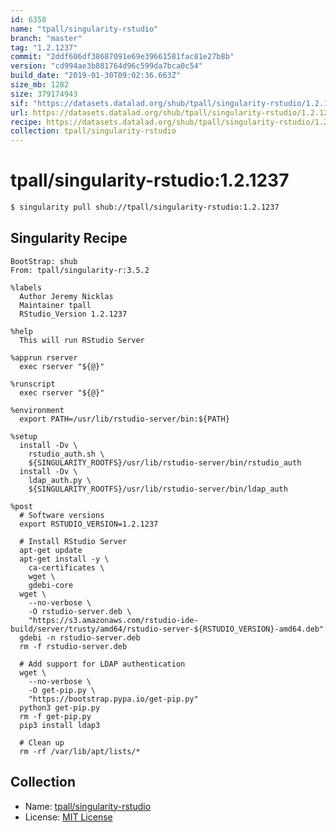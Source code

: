 ```yaml
---
id: 6358
name: "tpall/singularity-rstudio"
branch: "master"
tag: "1.2.1237"
commit: "2ddf606df38687091e69e39661581fac81e27b8b"
version: "cd994ae3b881764d96c599da7bca0c54"
build_date: "2019-01-30T09:02:36.663Z"
size_mb: 1282
size: 379174943
sif: "https://datasets.datalad.org/shub/tpall/singularity-rstudio/1.2.1237/2019-01-30-2ddf606d-cd994ae3/cd994ae3b881764d96c599da7bca0c54.simg"
url: https://datasets.datalad.org/shub/tpall/singularity-rstudio/1.2.1237/2019-01-30-2ddf606d-cd994ae3/
recipe: https://datasets.datalad.org/shub/tpall/singularity-rstudio/1.2.1237/2019-01-30-2ddf606d-cd994ae3/Singularity
collection: tpall/singularity-rstudio
---
```


# tpall/singularity-rstudio:1.2.1237

```bash
$ singularity pull shub://tpall/singularity-rstudio:1.2.1237
```

## Singularity Recipe

```singularity
BootStrap: shub
From: tpall/singularity-r:3.5.2

%labels
  Author Jeremy Nicklas
  Maintainer tpall
  RStudio_Version 1.2.1237

%help
  This will run RStudio Server

%apprun rserver
  exec rserver "${@}"

%runscript
  exec rserver "${@}"

%environment
  export PATH=/usr/lib/rstudio-server/bin:${PATH}

%setup
  install -Dv \
    rstudio_auth.sh \
    ${SINGULARITY_ROOTFS}/usr/lib/rstudio-server/bin/rstudio_auth
  install -Dv \
    ldap_auth.py \
    ${SINGULARITY_ROOTFS}/usr/lib/rstudio-server/bin/ldap_auth

%post
  # Software versions
  export RSTUDIO_VERSION=1.2.1237

  # Install RStudio Server
  apt-get update
  apt-get install -y \
    ca-certificates \
    wget \
    gdebi-core
  wget \
    --no-verbose \
    -O rstudio-server.deb \
    "https://s3.amazonaws.com/rstudio-ide-build/server/trusty/amd64/rstudio-server-${RSTUDIO_VERSION}-amd64.deb"
  gdebi -n rstudio-server.deb
  rm -f rstudio-server.deb
  
  # Add support for LDAP authentication
  wget \
    --no-verbose \
    -O get-pip.py \
    "https://bootstrap.pypa.io/get-pip.py"
  python3 get-pip.py
  rm -f get-pip.py
  pip3 install ldap3

  # Clean up
  rm -rf /var/lib/apt/lists/*
```

## Collection

 - Name: [tpall/singularity-rstudio](https://github.com/tpall/singularity-rstudio)
 - License: [MIT License](https://api.github.com/licenses/mit)

